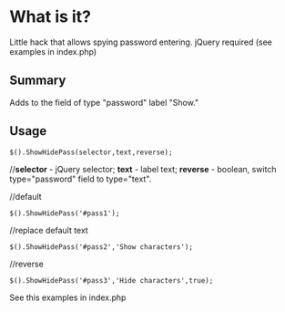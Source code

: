 # What is it?Little hack that allows spying password entering.jQuery required (see examples in index.php)## SummaryAdds to the field of type "password" label "Show."## Usage	$().ShowHidePass(selector,text,reverse);//**selector** - jQuery selector; **text** - label text; **reverse** - boolean, switch type="password" field to type="text".	//default	$().ShowHidePass('#pass1');//replace default text	$().ShowHidePass('#pass2','Show characters');//reverse	$().ShowHidePass('#pass3','Hide characters',true);	See this examples in index.php